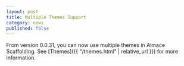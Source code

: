 ```yaml
---
layout: post
title: Multiple Themes Support
category: news
published: false
---
```


From version 0.0.31, you can now use multiple themes in Almace Scaffolding. See [Themes]({{ "/themes.html" | relative_url }}) for more information.
